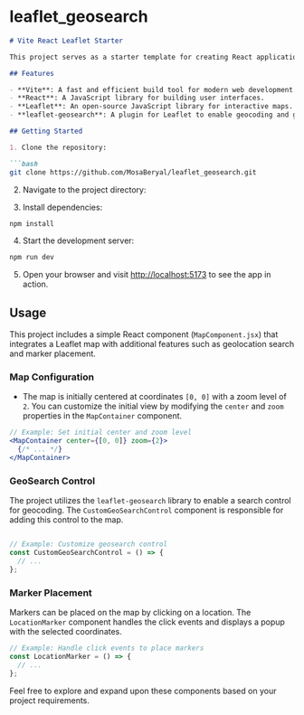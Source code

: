 
# leaflet_geosearch


```markdown
# Vite React Leaflet Starter

This project serves as a starter template for creating React applications with Vite and integrating Leaflet for interactive maps. It provides a quick and efficient setup for developers to kickstart their projects that involve mapping functionalities.

## Features

- **Vite**: A fast and efficient build tool for modern web development.
- **React**: A JavaScript library for building user interfaces.
- **Leaflet**: An open-source JavaScript library for interactive maps.
- **leaflet-geosearch**: A plugin for Leaflet to enable geocoding and geosearch functionality.

## Getting Started

1. Clone the repository:

```bash
git clone https://github.com/MosaBeryal/leaflet_geosearch.git
```

2. Navigate to the project directory:



3. Install dependencies:

```bash
npm install
```

4. Start the development server:

```bash
npm run dev
```

5. Open your browser and visit [http://localhost:5173](http://localhost:5173) to see the app in action.

## Usage

This project includes a simple React component (`MapComponent.jsx`) that integrates a Leaflet map with additional features such as geolocation search and marker placement.

### Map Configuration

- The map is initially centered at coordinates `[0, 0]` with a zoom level of `2`. You can customize the initial view by modifying the `center` and `zoom` properties in the `MapContainer` component.

```jsx
// Example: Set initial center and zoom level
<MapContainer center={[0, 0]} zoom={2}>
  {/* ... */}
</MapContainer>
```

### GeoSearch Control

The project utilizes the `leaflet-geosearch` library to enable a search control for geocoding. The `CustomGeoSearchControl` component is responsible for adding this control to the map.

```jsx

// Example: Customize geosearch control
const CustomGeoSearchControl = () => {
  // ...
};
```

### Marker Placement

Markers can be placed on the map by clicking on a location. The `LocationMarker` component handles the click events and displays a popup with the selected coordinates.

```jsx
// Example: Handle click events to place markers
const LocationMarker = () => {
  // ...
};
```

Feel free to explore and expand upon these components based on your project requirements.

